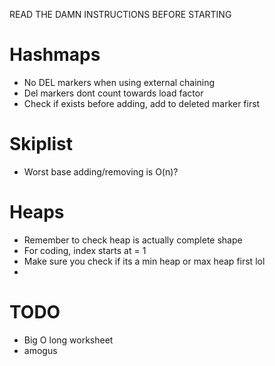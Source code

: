 READ THE DAMN INSTRUCTIONS BEFORE STARTING
# Hashmaps 
* No DEL markers when using external chaining 
* Del markers dont count towards load factor
* Check if exists before adding, add to deleted marker first

# Skiplist 
* Worst base adding/removing is O(n)?

# Heaps 
* Remember to check heap is actually complete shape
* For coding, index starts at = 1 
* Make sure you check if its a min heap or max heap first lol 
* 



# TODO 
* Big O long worksheet
* amogus 